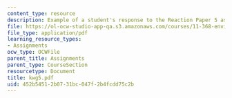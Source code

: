 ```yaml
---
content_type: resource
description: Example of a student's response to the Reaction Paper 5 assignment.
file: https://ol-ocw-studio-app-qa.s3.amazonaws.com/courses/11-368-environmental-justice-fall-2004/452b54512b0731bc047f2b4fcdd75c2b_kwg5.pdf
file_type: application/pdf
learning_resource_types:
- Assignments
ocw_type: OCWFile
parent_title: Assignments
parent_type: CourseSection
resourcetype: Document
title: kwg5.pdf
uid: 452b5451-2b07-31bc-047f-2b4fcdd75c2b
---
```

